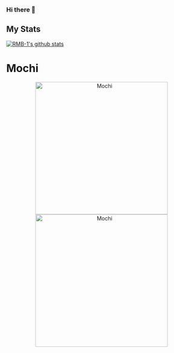 ### Hi there 👋


## My Stats

[![RMB-1's github stats](https://github-readme-stats.vercel.app/api?username=RMB-1&count_private=true&include_all_commits=true&theme=radical)](https://github.com/RMB-1)


# Mochi

<p align="center">
  <a href="https://botlist.me/bots/804376212138098750">
    <img src="https://botlist.me/api/v1/embed/804376212138098750" alt="Mochi" width="350">
  <a href="https://top.gg/bot/804376212138098750">
    <img src="https://top.gg/api/widget/804376212138098750.svg" alt="Mochi" width="350" />
  </a>
</p>
